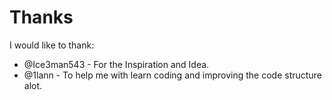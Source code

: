 # Thanks

I would like to thank:
* @Ice3man543 - For the Inspiration and Idea.
* @1lann - To help me with learn coding and improving the code structure alot.
